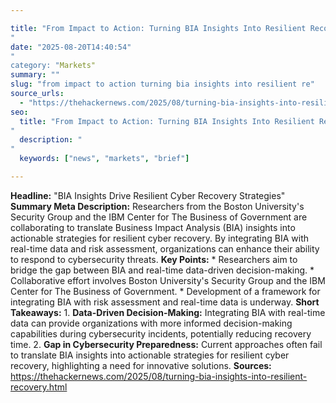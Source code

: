```yaml
---

title: "From Impact to Action: Turning BIA Insights Into Resilient Recovery'"
date: "2025-08-20T14:40:54""
category: "Markets"
summary: ""
slug: "from impact to action turning bia insights into resilient re"
source_urls:
  - "https://thehackernews.com/2025/08/turning-bia-insights-into-resilient-recovery.html"
seo:
  title: "From Impact to Action: Turning BIA Insights Into Resilient Recovery | Hash n Hedge'"
  description: ""
  keywords: ["news", "markets", "brief"]

---
```

**Headline:** "BIA Insights Drive Resilient Cyber Recovery Strategies"  **Summary Meta Description:** Researchers from the Boston University's Security Group and the IBM Center for The Business of Government are collaborating to translate Business Impact Analysis (BIA) insights into actionable strategies for resilient cyber recovery. By integrating BIA with real-time data and risk assessment, organizations can enhance their ability to respond to cybersecurity threats.  **Key Points:**  * Researchers aim to bridge the gap between BIA and real-time data-driven decision-making. * Collaborative effort involves Boston University's Security Group and the IBM Center for The Business of Government. * Development of a framework for integrating BIA with risk assessment and real-time data is underway.  **Short Takeaways:**  1. **Data-Driven Decision-Making:** Integrating BIA with real-time data can provide organizations with more informed decision-making capabilities during cybersecurity incidents, potentially reducing recovery time. 2. **Gap in Cybersecurity Preparedness:** Current approaches often fail to translate BIA insights into actionable strategies for resilient cyber recovery, highlighting a need for innovative solutions.  **Sources:** https://thehackernews.com/2025/08/turning-bia-insights-into-resilient-recovery.html 

